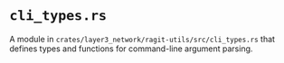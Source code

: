 # `cli_types.rs`

A module in `crates/layer3_network/ragit-utils/src/cli_types.rs` that defines types and functions for command-line argument parsing.